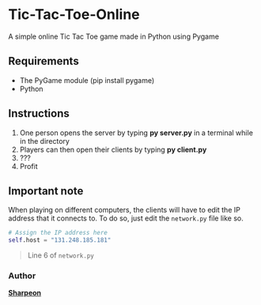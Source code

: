 # Tic-Tac-Toe-Online

A simple online Tic Tac Toe game made in Python using Pygame

## Requirements
* The PyGame module (pip install pygame)
* Python

## Instructions

1. One person opens the server by typing **py server.py** in a terminal while in the directory
2. Players can then open their clients by typing **py client.py**
3. ???
4. Profit

## Important note

When playing on different computers, the clients will have to edit the IP address that it connects to.
To do so, just edit the `network.py` file like so.
```py
# Assign the IP address here
self.host = "131.248.185.181"
```
> Line 6 of `network.py`

### Author
[**Sharpeon**](https://github.com/Sharpeon)
